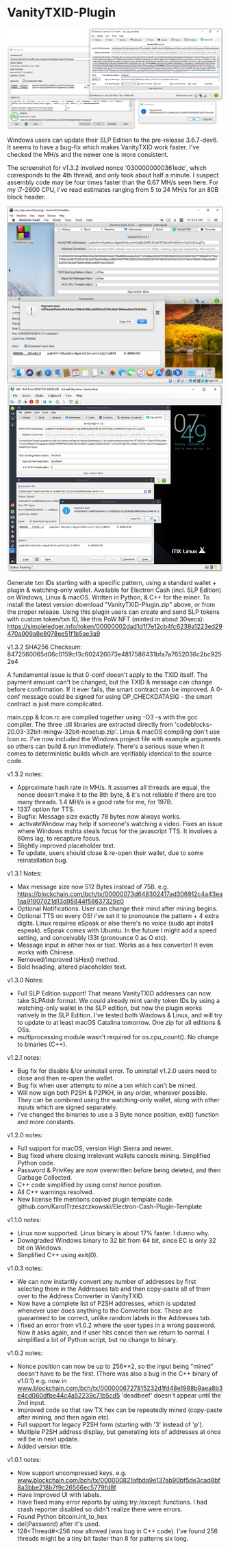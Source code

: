 # VanityTXID-Plugin

![alt text](https://github.com/TinosNitso/VanityTXID-Plugin/blob/main/Screenshot-v1.3.2.png)

Windows users can update their SLP Edition to the pre-release 3.6.7-dev6. It seems to have a bug-fix which makes VanityTXID work faster. I've checked the MH/s and the newer one is more consistent.

The screenshot for v1.3.2 involved nonce '0300000000361edc', which corresponds to the 4th thread, and only took about half a minute. I suspect assembly code may be four times faster than the 0.67 MH/s seen here. For my i7-2600 CPU, I've read estimates ranging from 5 to 24 MH/s for an 80B block header.

![alt text](https://github.com/TinosNitso/VanityTXID-Plugin/blob/main/Screenshot2.png)
![alt text](https://github.com/TinosNitso/VanityTXID-Plugin/blob/main/Screenshot-v1.1.0.png)

Generate txn IDs starting with a specific pattern, using a standard wallet + plugin & watching-only wallet. Available for Electron Cash (incl. SLP Edition) on Windows, Linux & macOS. Written in Python, & C++ for the miner. To install the latest version download "VanityTXID-Plugin.zip" above, or from the proper release. Using this plugin users can create and send SLP tokens with custom token/txn ID, like this PoW NFT (minted in about 30secs): https://simpleledger.info/token/00000002dad1d1f7e12cb4fc6239a1223ed29470a909a8e8078ee51f1b5ae3a9

v1.3.2 SHA256 Checksum: 8472560065d06c0159cf3c602426073e4817586431bfa7a7652036c2bc9252e4

A fundamental issue is that 0-conf doesn't apply to the TXID itself. The payment amount can't be changed, but the TXID & message can change before confirmation. If it ever fails, the smart contract can be improved. A 0-conf message could be signed for using OP_CHECKDATASIG - the smart contract is just more complicated.

main.cpp & Icon.rc are compiled together using -O3 -s with the gcc compiler. The three .dll libraries are extracted directly from 'codeblocks-20.03-32bit-mingw-32bit-nosetup.zip'. Linux & macOS compiling don't use Icon.rc. I've now included the Windows project file with example arguments so others can build & run immediately. There's a serious issue when it comes to deterministic builds which are verifiably identical to the source code.

v1.3.2 notes:
- Approximate hash rate in MH/s. It assumes all threads are equal, the nonce doesn't make it to the 8th byte, & it's not reliable if there are too many threads. 1.4 MH/s is a good rate for me, for 197B.
- 1337 option for TTS.
- Bugfix: Message size exactly 78 bytes now always works.
- .activateWindow may help if someone's watching a video. Fixes an issue where Windows mshta steals focus for the javascript TTS. It involves a 60ms lag, to recapture focus.
- Slightly improved placeholder text.
- To update, users should close & re-open their wallet, due to some reinstallation bug.

v1.3.1 Notes:
- Max message size now 512 Bytes instead of 75B. e.g. https://blockchain.com/bch/tx/00000073d648302417ad306912c4a43ea1aa91907921d13d95844f58637329c0
- Optional Notifications. User can change their mind after mining begins.
- Optional TTS on every OS! I've set it to pronounce the pattern + 4 extra digits. Linux requires eSpeak or else there's no voice (sudo apt install espeak). eSpeak comes with Ubuntu. In the future I might add a speed setting, and conceivably l33t (pronounce 0 as O etc). 
- Message input in either hex or text. Works as a hex converter! It even works with Chinese.
- Removed/improved IsHex() method.
- Bold heading, altered placeholder text.

v1.3.0 Notes:
- Full SLP Edition support! That means VanityTXID addresses can now take SLPAddr format. We could already mint vanity token IDs by using a watching-only wallet in the SLP edition, but now the plugin works natively in the SLP Edition. I've tested both Windows & Linux, and will try to update to at least macOS Catalina tomorrow. One zip for all editions & OSs.
- multiprocessing module wasn't required for os.cpu_count(). No change to binaries (C++).

v1.2.1 notes:
- Bug fix for disable &/or uninstall error. To uninstall v1.2.0 users need to close and then re-open the wallet.
- Bug fix when user attempts to mine a txn which can't be mined.
- Will now sign both P2SH & P2PKH, in any order, wherever possible. They can be combined using the watching-only wallet, along with other inputs which are signed separately.
- I've changed the binaries to use a 3 Byte nonce position, exit() function and more constants.

v1.2.0 notes:
- Full support for macOS, version High Sierra and newer.
- Bug fixed where closing irrelevant wallets cancels mining. Simplified Python code.
- Password & PrivKey are now overwritten before being deleted, and then Garbage Collected.
- C++ code simplified by using const nonce position.
- All C++ warnings resolved.
- New license file mentions copied plugin template code. github.com/KarolTrzeszczkowski/Electron-Cash-Plugin-Template

v1.1.0 notes:
- Linux now supported. Linux binary is about 17% faster. I dunno why.
- Downgraded Windows binary to 32 bit from 64 bit, since EC is only 32 bit on Windows.
- Simplified C++ using exit(0).

v1.0.3 notes:
- We can now instantly convert any number of addresses by first selecting them in the Addresses tab and then copy-paste all of them over to the Address Converter in VanityTXID.
- Now have a complete list of P2SH addresses, which is updated whenever user does anything to the Converter box. These are guaranteed to be correct, unlike random labels in the Addresses tab.
- I fixed an error from v1.0.2 where the user types in a wrong password. Now it asks again, and if user hits cancel then we return to normal. I simplified a lot of Python script, but no change to binary.

v1.0.2 notes:
- Nonce position can now be up to 256**2, so the input being "mined" doesn't have to be the first. (There was also a bug in the C++ binary of v1.0.1) e.g. now in www.blockchain.com/bch/tx/0000006727815232d1fd48e1988b9aea8b3e4cd060dfbe44c4a52239c71b5cd5 'deadbeef' doesn't appear until the 2nd input.
- Improved code so that raw TX hex can be repeatedly mined (copy-paste after mining, and then again etc).
- Full support for legacy P2SH form (starting with '3' instead of 'p').
- Multiple P2SH address display, but generating lots of addresses at once will be in next update.
- Added version title.

v1.0.1 notes:
- Now support uncompressed keys. e.g. www.blockchain.com/bch/tx/000000821afbda9e137ab90bf5de3cad8bf8a3bbe218b7f9c26566ec5779fd8f
- Have improved UI with labels.
- Have fixed many error reports by using try:/except: functions. I had crash reporter disabled so didn't realize there were errors.
- Found Python bitcoin.int_to_hex
- del(Password) after it's used.
- 128<Thread#<256 now allowed (was bug in C++ code). I've found 256 threads might be a tiny bit faster than 8 for patterns six long.

